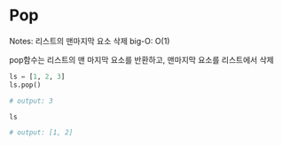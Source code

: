 # Pop

Notes: 리스트의 맨마지막 요소 삭제
big-O: O(1)

pop함수는 리스트의 맨 마지막 요소를 반환하고, 
맨마지막 요소를 리스트에서 삭제

```python
ls = [1, 2, 3]
ls.pop()

# output: 3

ls

# output: [1, 2]
```